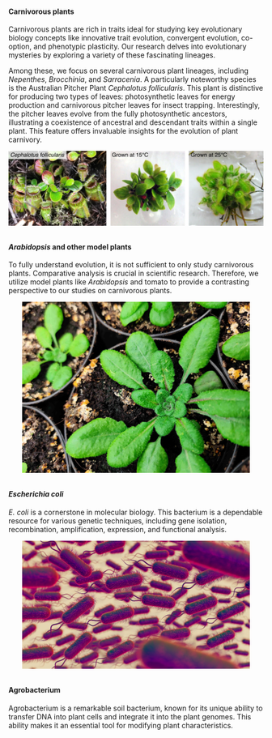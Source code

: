 #### Carnivorous plants
Carnivorous plants are rich in traits ideal for studying key evolutionary biology concepts like innovative trait evolution, convergent evolution, co-option, and phenotypic plasticity. Our research delves into evolutionary mysteries by exploring a variety of these fascinating lineages.

Among these, we focus on several carnivorous plant lineages, including _Nepenthes_, _Brocchinia_, and _Sarracenia_. A particularly noteworthy species is the Australian Pitcher Plant _Cephalotus follicularis_. This plant is distinctive for producing two types of leaves: photosynthetic leaves for energy production and carnivorous pitcher leaves for insect trapping. Interestingly, the pitcher leaves evolve from the fully photosynthetic ancestors, illustrating a coexistence of ancestral and descendant traits within a single plant. This feature offers invaluable insights for the evolution of plant carnivory.

<div align="center">
    <img src="/assets/img/projects/cephalotus_heterophylly.jpg" alt="Cephalotus follicularis" width="900"/>
</div>

<div style="margin-top: 30px;"></div>

#### _Arabidopsis_ and other model plants
To fully understand evolution, it is not sufficient to only study carnivorous plants. Comparative analysis is crucial in scientific research. Therefore, we utilize model plants like _Arabidopsis_ and tomato to provide a contrasting perspective to our studies on carnivorous plants.

<div align="center">
    <img src="/assets/img/projects/arabidopsis_IMG_20210318_124305_4-3_downsize.jpg" alt="Arabidopsis thaliana" width="450"/>
</div>

<div style="margin-top: 30px;"></div>

#### _Escherichia coli_
_E. coli_ is a cornerstone in molecular biology. This bacterium is a dependable resource for various genetic techniques, including gene isolation, recombination, amplification, expression, and functional analysis.

<div align="center">
    <img src="/assets/img/projects/ecoli_3d-representation-microscopic-pathogens.jpg" alt="Escherichia coli" width="450"/>
</div>

<div style="margin-top: 30px;"></div>

#### Agrobacterium
Agrobacterium is a remarkable soil bacterium, known for its unique ability to transfer DNA into plant cells and integrate it into the plant genomes. This ability makes it an essential tool for modifying plant characteristics.
